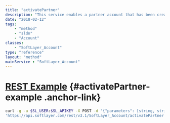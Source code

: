 ```yaml
---
title: "activatePartner"
description: "This service enables a partner account that has been created but is currently inactive. This restricted service is only available for certain accounts. Please contact support for questions. "
date: "2018-02-12"
tags:
    - "method"
    - "sldn"
    - "Account"
classes:
    - "SoftLayer_Account"
type: "reference"
layout: "method"
mainService : "SoftLayer_Account"
---
```


# [REST Example](#activatePartner-example) <a href="/article/rest/"><i class="fas fa-question"></i></a> {#activatePartner-example .anchor-link} 
```bash
curl -g -u $SL_USER:$SL_APIKEY -X POST -d '{"parameters": [string, string]}' \
'https://api.softlayer.com/rest/v3.1/SoftLayer_Account/activatePartner'
```
